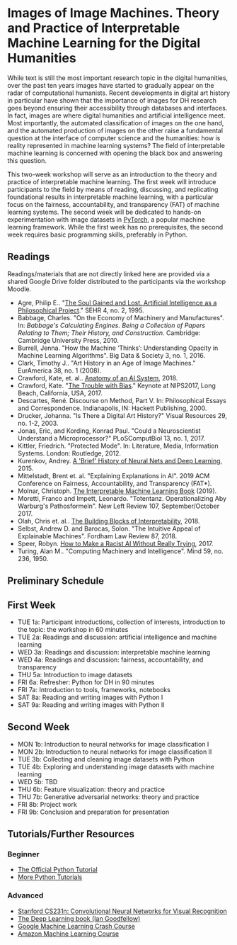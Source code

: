 # Images of Image Machines. Theory and Practice of Interpretable Machine Learning for the Digital Humanities

While text is still the most important research topic in the digital humanities, over the past ten years images have started to gradually appear on the radar of computational humanists. Recent developments in digital art history in particular have shown that the importance of images for DH research goes beyond ensuring their accessibility through databases and interfaces. In fact, images are where digital humanities and artificial intelligence meet. Most importantly, the automated classification of images on the one hand, and the automated production of images on the other raise a fundamental question at the interface of computer science and the humanities: how is reality represented in machine learning systems? The field of interpretable machine learning is concerned with opening the black box and answering this question.

This two-week workshop will serve as an introduction to the theory and practice of interpretable machine learning. The first week will introduce participants to the field by means of reading, discussing, and replicating foundational results in interpretable machine learning, with a particular focus on the fairness, accountability, and transparency (FAT) of machine learning systems. The second week will be dedicated to hands-on experimentation with image datasets in [PyTorch](https://pytorch.org/), a popular machine learning framework. While the first week has no prerequisites, the second week requires basic programming skills, preferably in Python. 

## Readings

Readings/materials that are not directly linked here are provided via a shared Google Drive folder distributed to the participants via the workshop Moodle.

- Agre, Philip E.. "[The Soul Gained and Lost. Artificial Intelligence as a Philosophical Project](https://web.stanford.edu/group/SHR/4-2/text/agre.html)." SEHR 4, no. 2, 1995.
- Babbage, Charles. "On the Economy of Machinery and Manufactures". In: *Babbage's Calculating Engines. Being a Collection of Papers Relating to Them; Their History, and Construction*. Cambridge: Cambridge University Press, 2010.
- Burrell, Jenna. "How the Machine ‘Thinks’: Understanding Opacity in Machine Learning Algorithms". Big Data & Society 3, no. 1, 2016.
- Clark, Timothy J.. "Art History in an Age of Image Machines." EurAmerica 38, no. 1 (2008).
- Crawford, Kate, et. al.. [Anatomy of an AI System]( https://anatomyof.ai), 2018.
- Crawford, Kate. "[The Trouble with Bias](https://www.youtube.com/watch?v=fMym_BKWQzk&t=698s)." Keynote at NIPS2017, Long Beach, California, USA, 2017.
- Descartes, René. Discourse on Method, Part V. In: Philosophical Essays and Correspondence. Indianapolis, IN: Hackett Publishing, 2000.
- Drucker, Johanna. "Is There a Digital Art History?" Visual Resources 29, no. 1-2, 2003.
- Jonas, Eric, and Kording, Konrad Paul. "Could a Neuroscientist Understand a Microprocessor?" PLoSComputBiol 13, no. 1, 2017.
- Kittler, Friedrich. "Protected Mode". In: Literature, Media, Information Systems. London: Routledge, 2012.
- Kurenkov, Andrey. [A 'Brief' History of Neural Nets and Deep Learning](http://www.andreykurenkov.com/writing/ai/a-brief-history-of-neural-nets-and-deep-learning/), 2015.
- Mittelstadt, Brent  et. al. "Explaining Explanations in AI". 2019 ACM Conference on Fairness, Accountability, and Transparency (FAT*).
- Molnar, Christoph. [The Interpretable Machine Learning Book](https://christophm.github.io/interpretable-ml-book/) (2019).
- Moretti, Franco and Impett, Leonardo. "Totentanz. Operationalizing Aby Warburg's Pathosformeln". New Left Review 107, September/October 2017.
- Olah, Chris et. al.. [The Building Blocks of Interpretability](https://distill.pub/2018/building-blocks/), 2018.
- Selbst, Andrew D. and Barocas, Solon. "The Intuitive Appeal of Explainable Machines". Fordham Law Review 87, 2018.
- Speer, Robyn. [How to Make a Racist AI Without Really Trying](https://blog.conceptnet.io/posts/2017/how-to-make-a-racist-ai-without-really-trying/), 2017.
- Turing, Alan M.. "Computing Machinery and Intelligence". Mind 59, no. 236, 1950.

## Preliminary Schedule

## First Week

- TUE 1a: Participant introductions, collection of interests, introduction to the topic: the workshop in 60 minutes
- TUE 2a: Readings and discussion: artificial intelligence and machine learning
- WED 3a: Readings and discussion: interpretable machine learning
- WED 4a: Readings and discussion: fairness, accountability, and transparency
- THU 5a: Introduction to image datasets
- FRI 6a: Refresher: Python for DH in 90 minutes
- FRI 7a: Introduction to tools, frameworks, notebooks
- SAT 8a: Reading and writing images with Python I
- SAT 9a: Reading and writing images with Python II

## Second Week

- MON 1b: Introduction to neural networks for image classification I
- MON 2b: Introduction to neural networks for image classification II
- TUE 3b: Collecting and cleaning image datasets with Python
- TUE 4b: Exploring and understanding image datasets with machine learning
- WED 5b: TBD
- THU 6b: Feature visualization: theory and practice
- THU 7b: Generative adversarial networks: theory and practice
- FRI 8b: Project work
- FRI 9b: Conclusion and preparation for presentation

## Tutorials/Further Resources

### Beginner

- [The Official Python Tutorial](https://docs.python.org/3/tutorial/index.html)
- [More Python Tutorials](https://wiki.python.org/moin/BeginnersGuide/Programmers)

### Advanced

- [Stanford CS231n: Convolutional Neural Networks for Visual Recognition](http://cs231n.stanford.edu/)
- [The Deep Learning book (Ian Goodfellow)](http://www.deeplearningbook.org/)
- [Google Machine Learning Crash Course](https://developers.google.com/machine-learning/crash-course/)
- [Amazon Machine Learning Course](https://aws.amazon.com/training/learning-paths/machine-learning/)





